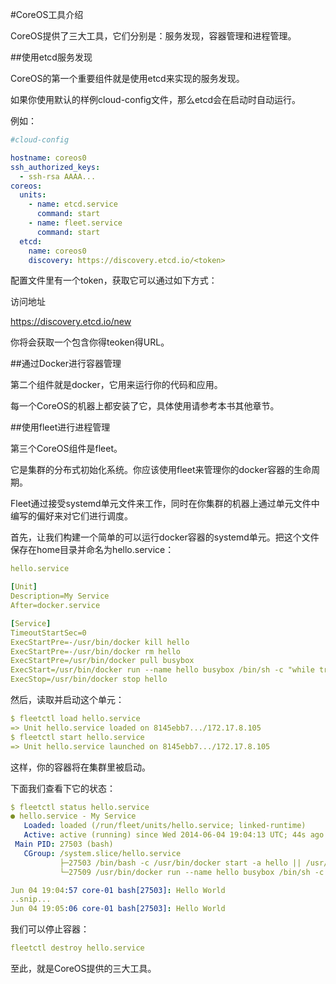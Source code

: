 #CoreOS工具介绍

CoreOS提供了三大工具，它们分别是：服务发现，容器管理和进程管理。

##使用etcd服务发现

CoreOS的第一个重要组件就是使用etcd来实现的服务发现。

如果你使用默认的样例cloud-config文件，那么etcd会在启动时自动运行。

例如：

```yml
#cloud-config

hostname: coreos0
ssh_authorized_keys:
  - ssh-rsa AAAA...
coreos:
  units:
    - name: etcd.service
      command: start
    - name: fleet.service
      command: start
  etcd:
    name: coreos0
    discovery: https://discovery.etcd.io/<token>
```

配置文件里有一个token，获取它可以通过如下方式：

访问地址

https://discovery.etcd.io/new

你将会获取一个包含你得teoken得URL。

##通过Docker进行容器管理

第二个组件就是docker，它用来运行你的代码和应用。

每一个CoreOS的机器上都安装了它，具体使用请参考本书其他章节。

##使用fleet进行进程管理

第三个CoreOS组件是fleet。

它是集群的分布式初始化系统。你应该使用fleet来管理你的docker容器的生命周期。

Fleet通过接受systemd单元文件来工作，同时在你集群的机器上通过单元文件中编写的偏好来对它们进行调度。

首先，让我们构建一个简单的可以运行docker容器的systemd单元。把这个文件保存在home目录并命名为hello.service：

```yml
hello.service

[Unit]
Description=My Service
After=docker.service

[Service]
TimeoutStartSec=0
ExecStartPre=-/usr/bin/docker kill hello
ExecStartPre=-/usr/bin/docker rm hello
ExecStartPre=/usr/bin/docker pull busybox
ExecStart=/usr/bin/docker run --name hello busybox /bin/sh -c "while true; do echo Hello World; sleep 1; done"
ExecStop=/usr/bin/docker stop hello
```

然后，读取并启动这个单元：

```yml
$ fleetctl load hello.service
=> Unit hello.service loaded on 8145ebb7.../172.17.8.105
$ fleetctl start hello.service
=> Unit hello.service launched on 8145ebb7.../172.17.8.105
```

这样，你的容器将在集群里被启动。

下面我们查看下它的状态：

```yml
$ fleetctl status hello.service
● hello.service - My Service
   Loaded: loaded (/run/fleet/units/hello.service; linked-runtime)
   Active: active (running) since Wed 2014-06-04 19:04:13 UTC; 44s ago
 Main PID: 27503 (bash)
   CGroup: /system.slice/hello.service
           ├─27503 /bin/bash -c /usr/bin/docker start -a hello || /usr/bin/docker run --name hello busybox /bin/sh -c "while true; do echo Hello World; sleep 1; done"
           └─27509 /usr/bin/docker run --name hello busybox /bin/sh -c while true; do echo Hello World; sleep 1; done

Jun 04 19:04:57 core-01 bash[27503]: Hello World
..snip...
Jun 04 19:05:06 core-01 bash[27503]: Hello World
```

我们可以停止容器：

```yml
fleetctl destroy hello.service
```

至此，就是CoreOS提供的三大工具。
